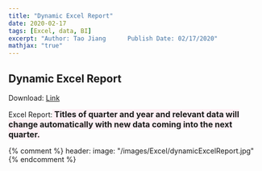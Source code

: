 ```yaml
---
title: "Dynamic Excel Report"
date: 2020-02-17
tags: [Excel, data, BI]
excerpt: "Author: Tao Jiang      Publish Date: 02/17/2020"
mathjax: "true" 
---
```

## Dynamic Excel Report

Download: [Link](https://github.com/taojiangdt/Excel)

Excel Report:<font style="background:LavenderBlush" size="3"><b> Titles of quarter and year and relevant data will change automatically with new data coming into the next quarter.</b></font> 
<img src="{{ site.url }}{{ site.baseurl }}/images/Excel/dynamicExcelReport.jpg" alt="">

{% comment %}
header:
  image: "/images/Excel/dynamicExcelReport.jpg"
{% endcomment %}